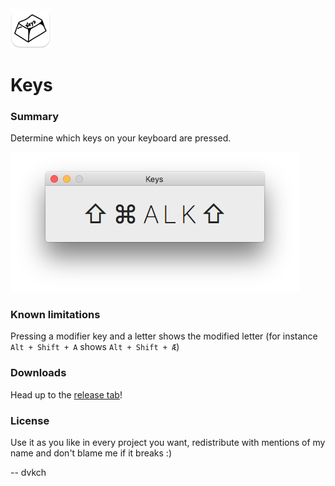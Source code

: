 <img src="Resources/README-AppIcon.png" width=64 />

# Keys

### Summary

Determine which keys on your keyboard are pressed. 

![Screenshot](https://raw.githubusercontent.com/dvkch/Keys/master/Screenshot.png "Screenshot")

### Known limitations

Pressing a modifier key and a letter shows the modified letter (for instance `Alt + Shift + A` shows `Alt + Shift + Æ`)

### Downloads

Head up to the [release tab](https://github.com/dvkch/Keys/releases)!


### License

Use it as you like in every project you want, redistribute with mentions of my name and don't blame me if it breaks :)

-- dvkch
